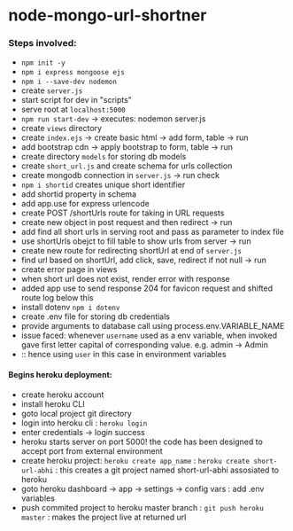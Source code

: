 # node-mongo-url-shortner

### Steps involved:
- `npm init -y`
- `npm i express mongoose ejs`
- `npm i --save-dev nodemon`
- create `server.js`
- start script for dev in "scripts"
- serve root at `localhost:5000`
- `npm run start-dev` -> executes: nodemon server.js
- create `views` directory
- create `index.ejs` -> create basic html -> add form, table -> run
- add bootstrap cdn -> apply bootstrap to form, table -> run
- create directory `models` for storing db models
- create `short_url.js` and create schema for urls collection
- create mongodb connection in `server.js` -> run check
- `npm i shortid` creates unique short identifier
- add shortid property in schema
- add app.use for express urlencode
- create POST /shortUrls route for taking in URL requests
- create new object in post request and then redirect -> run
- add find all short urls in serving root and pass as parameter to index file
- use shortUrls obejct to fill table to show urls from server -> run
- create new route for redirecting shortUrl at end of `server.js`
- find url based on shortUrl, add click, save, redirect if not null -> run
- create error page in views
- when short url does not exist, render error with response
- added app use to send response 204 for favicon request and shifted route log below this
- install dotenv `npm i dotenv`
- create .env file for storing db credentials
- provide arguments to database call using process.env.VARIABLE_NAME
- issue faced: whenever `username` used as a env variable,  when invoked gave first letter capital of corresponding value. e.g. admin -> Admin
- :: hence using `user` in this case in environment variables

#### Begins heroku deployment:
- create heroku account
- install heroku CLI
- goto local project git directory
- login into heroku cli : `heroku login`
- enter credentials -> login success
- heroku starts server on port 5000! the code has been designed to accept port from external environment
- create heroku project: `heroku create app_name` : `heroku create short-url-abhi` : this creates a git project named short-url-abhi assosiated to heroku
- goto heroku dashboard -> app -> settings -> config vars : add .env variables
- push commited project to heroku master branch : `git push heroku master` : makes the project live at returned url